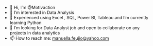 - 👋 Hi, I’m @Motivaction
- 👀 I’m interested in Data Analysis
- 🌱 Experienced using Excel , SQL, Power BI, Tableau and l’m currently learning Python
- 💞️ I’m looking for Data Analyst job and open to collaborate on any projects in data analytics
- 📫 How to reach me: manuella.feujio@yahoo.com

<!---
ManuellaFe/ManuellaFe is a ✨ special ✨ repository because its `README.md` (this file) appears on your GitHub profile.
You can click the Preview link to take a look at your changes.
--->
